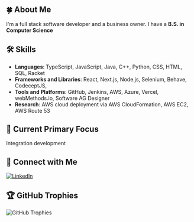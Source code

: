 ## 🍀 About Me
I'm a full stack software developer and a business owner. I have a **B.S. in Computer Science**

## 🛠 Skills

- **Languages**: TypeScript, JavaScript, Java, C++, Python, CSS, HTML, SQL, Racket
- **Frameworks and Libraries**: React, Next.js, Node.js, Selenium, Behave, CodeceptJS,
- **Tools and Platforms**: GitHub, Jenkins, AWS, Azure, Vercel, webMethods.io, Software AG Designer
- **Research**: AWS cloud deployment via AWS CloudFormation, AWS EC2, AWS Route 53

## 📌 Current Primary Focus

Integration development

## 🔗 Connect with Me

[![LinkedIn](https://img.shields.io/badge/LinkedIn-0077B5?style=for-the-badge&logo=linkedin&logoColor=white)](https://linkedin.com/in/garretmook)

## 🏆 GitHub Trophies

![GitHub Trophies](https://github-profile-trophy.vercel.app/?username=gmook9&theme=radical)
